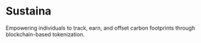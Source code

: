 # Sustaina
Empowering individuals to track, earn, and offset carbon footprints through blockchain-based tokenization.
